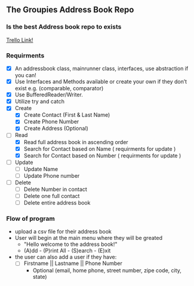 ## The Groupies Address Book Repo
### Is the best Address book repo to exists

[Trello Link!](https://trello.com/b/I2Z0Qqij/thegroupez-addressbook)

### Requirments
- [x] An addressbook class, mainrunner class, interfaces, use abstraction if you can!
- [x] Use Interfaces and Methods available or create your own if they don’t exist e.g. (comparable, comparator)
- [x] Use BufferedReader/Writer.
- [x] Utilize try and catch
- [x] Create
    - [x] Create Contact (First & Last Name)
    - [x] Create Phone Number 
    - [x] Create Address (Optional)
- [ ] Read
    - [x] Read full address book in ascending order
    - [x] Search for Contact based on Name ( requirments for update )
    - [x] Search for Contact based on Number ( requirments for update )
- [ ] Update
    - [ ] Update Name
    - [ ] Update Phone number
- [ ] Delete
    - [ ] Delete Number in contact
    - [ ] Delete one full contact
    - [ ] Delete entire address book
    
### Flow of program
* upload a csv file for their address book
* User will begin at the main menu where they will be greated
  - "Hello welcome to the address book!"
   - (A)dd - (P)rint All - (S)earch - (E)xit
* the user can also add a user if they have:
  - [ ] Firstname || Lastname || Phone Number
    * Optional (email, home phone, street number,
      zipe code, city, state)
  
    